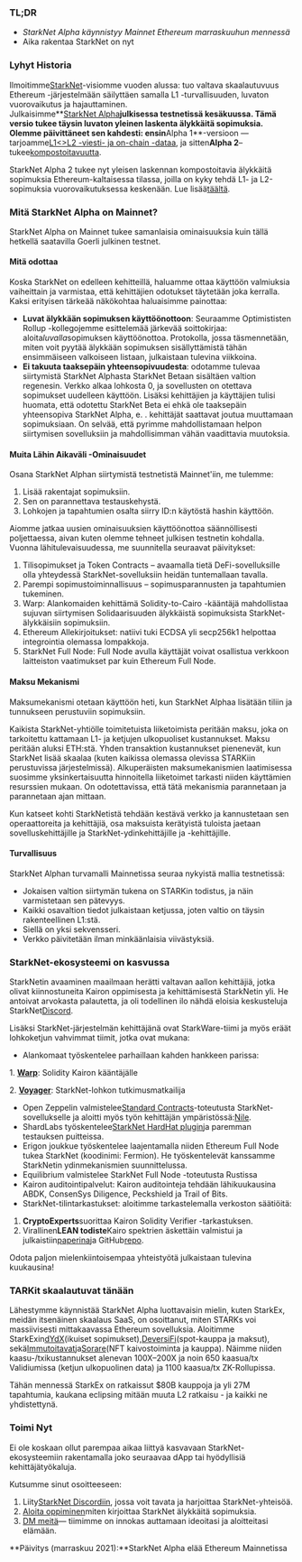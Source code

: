 ### TL;DR

* *StarkNet Alpha käynnistyy Mainnet Ethereum marraskuuhun mennessä*
* Aika rakentaa StarkNet on nyt

### Lyhyt Historia

Ilmoitimme[StarkNet](https://starkware.co/product/starknet/)-visiomme vuoden alussa: tuo valtava skaalautuvuus Ethereum -järjestelmään säilyttäen samalla L1 -turvallisuuden, luvaton vuorovaikutus ja hajauttaminen.\
Julkaisimme**[StarkNet Alpha](https://medium.com/starkware/starknet-planets-alpha-on-ropsten-e7494929cb95)**julkisessa testnetissä kesäkuussa. Tämä versio tukee täysin luvaton yleinen laskenta älykkäitä sopimuksia. Olemme päivittäneet sen kahdesti: ensin**Alpha 1**-versioon — tarjoamme[L1<>L2 -viesti- ja on-chain -dataa](https://medium.com/starkware/starknet-alpha-1-90c3348cca4f), ja sitten**Alpha 2**– tukee[kompostoitavuutta](https://medium.com/starkware/starknet-alpha-2-4aa116f0ecfc).

StarkNet Alpha 2 tukee nyt yleisen laskennan kompostoitavia älykkäitä sopimuksia Ethereum-kaltaisessa tilassa, joilla on kyky tehdä L1- ja L2-sopimuksia vuorovaikutuksessa keskenään. Lue lisää[täältä](https://www.cairo-lang.org/docs/hello_starknet/index.html).

### Mitä StarkNet Alpha on Mainnet?

StarkNet Alpha on Mainnet tukee samanlaisia ominaisuuksia kuin tällä hetkellä saatavilla Goerli julkinen testnet.

#### **Mitä odottaa**

Koska StarkNet on edelleen kehitteillä, haluamme ottaa käyttöön valmiuksia vaiheittain ja varmistaa, että kehittäjien odotukset täytetään joka kerralla. Kaksi erityisen tärkeää näkökohtaa haluaisimme painottaa:

* **Luvat älykkään sopimuksen käyttöönottoon**: Seuraamme Optimististen Rollup -kollegojemme esittelemää järkevää soittokirjaa: aloita*luvalla*sopimuksen käyttöönottoa. Protokolla, jossa täsmennetään, miten voit pyytää älykkään sopimuksen sisällyttämistä tähän ensimmäiseen valkoiseen listaan, julkaistaan tulevina viikkoina.
* **Ei takuuta taaksepäin yhteensopivuudesta**: odotamme tulevaa siirtymistä StarkNet Alphasta StarkNet Betaan sisältäen valtion regenesin. Verkko alkaa lohkosta 0, ja sovellusten on otettava sopimukset uudelleen käyttöön. Lisäksi kehittäjien ja käyttäjien tulisi huomata, että odotettu StarkNet Beta ei ehkä ole taaksepäin yhteensopiva StarkNet Alpha, e. . kehittäjät saattavat joutua muuttamaan sopimuksiaan. On selvää, että pyrimme mahdollistamaan helpon siirtymisen sovelluksiin ja mahdollisimman vähän vaadittavia muutoksia.

#### Muita Lähin Aikaväli -Ominaisuudet

Osana StarkNet Alphan siirtymistä testnetistä Mainnet'iin, me tulemme:

1. Lisää rakentajat sopimuksiin.
2. Sen on parannettava testauskehystä.
3. Lohkojen ja tapahtumien osalta siirry ID:n käytöstä hashin käyttöön.

Aiomme jatkaa uusien ominaisuuksien käyttöönottoa säännöllisesti poljettaessa, aivan kuten olemme tehneet julkisen testnetin kohdalla. Vuonna lähitulevaisuudessa, me suunnitella seuraavat päivitykset:

1. Tilisopimukset ja Token Contracts – avaamalla tietä DeFi-sovelluksille olla yhteydessä StarkNet-sovelluksiin heidän tuntemallaan tavalla.
2. Parempi sopimustoiminnallisuus – sopimusparannusten ja tapahtumien tukeminen.
3. Warp: Alankomaiden kehittämä Solidity-to-Cairo -kääntäjä mahdollistaa sujuvan siirtymisen Solidaarisuuden älykkäistä sopimuksista StarkNet-älykkäisiin sopimuksiin.
4. Ethereum Allekirjoitukset: natiivi tuki ECDSA yli secp256k1 helpottaa integrointia olemassa lompakkoja.
5. StarkNet Full Node: Full Node avulla käyttäjät voivat osallistua verkkoon laitteiston vaatimukset par kuin Ethereum Full Node.

#### Maksu Mekanismi

Maksumekanismi otetaan käyttöön heti, kun StarkNet Alphaa lisätään tiliin ja tunnukseen perustuviin sopimuksiin.

Kaikista StarkNet-yhtiölle toimitetuista liiketoimista peritään maksu, joka on tarkoitettu kattamaan L1- ja ketjujen ulkopuoliset kustannukset. Maksu peritään aluksi ETH:stä. Yhden transaktion kustannukset pienenevät, kun StarkNet lisää skaalaa (kuten kaikissa olemassa olevissa STARKiin perustuvissa järjestelmissä). Alkuperäisten maksumekanismien laatimisessa suosimme yksinkertaisuutta hinnoitella liiketoimet tarkasti niiden käyttämien resurssien mukaan. On odotettavissa, että tätä mekanismia parannetaan ja parannetaan ajan mittaan.

Kun katseet kohti StarkNetistä tehdään kestävä verkko ja kannustetaan sen operaattoreita ja kehittäjiä, osa maksuista kerätyistä tuloista jaetaan sovelluskehittäjille ja StarkNet-ydinkehittäjille ja -kehittäjille.

#### Turvallisuus

StarkNet Alphan turvamalli Mainnetissa seuraa nykyistä mallia testnetissä:

* Jokaisen valtion siirtymän tukena on STARKin todistus, ja näin varmistetaan sen pätevyys.
* Kaikki osavaltion tiedot julkaistaan ketjussa, joten valtio on täysin rakenteellinen L1:stä.
* Siellä on yksi sekvensseri.
* Verkko päivitetään ilman minkäänlaisia viivästyksiä.

### StarkNet-ekosysteemi on kasvussa

StarkNetin avaaminen maailmaan herätti valtavan aallon kehittäjiä, jotka olivat kiinnostuneita Kairon oppimisesta ja kehittämisestä StarkNetin yli. He antoivat arvokasta palautetta, ja oli todellinen ilo nähdä eloisia keskusteluja StarkNet[Discord](https://discord.gg/uJ9HZTUk2Y).

Lisäksi StarkNet-järjestelmän kehittäjänä ovat StarkWare-tiimi ja myös eräät lohkoketjun vahvimmat tiimit, jotka ovat mukana:

* Alankomaat työskentelee parhaillaan kahden hankkeen parissa:

1. **[Warp](https://github.com/NethermindEth/warp)**: Solidity Kairon kääntäjälle

2. **[Voyager](https://voyager.online/)**: StarkNet-lohkon tutkimusmatkailija

* Open Zeppelin valmistelee[Standard Contracts](https://github.com/OpenZeppelin/cairo-contracts/tree/main/contracts)-toteutusta StarkNet-sovellukselle ja aloitti myös työn kehittäjän ympäristössä:[Nile](https://github.com/martriay/nile).
* ShardLabs työskentelee[StarkNet HardHat plugin](https://github.com/Shard-Labs/starknet-hardhat-plugin)ja paremman testauksen puitteissa.
* Erigon joukkue työskentelee laajentamalla niiden Ethereum Full Node tukea StarkNet (koodinimi: Fermion). He työskentelevät kanssamme StarkNetin ydinmekanismien suunnittelussa.
* Equilibrium valmistelee StarkNet Full Node -toteutusta Rustissa
* Kairon auditointipalvelut: Kairon auditointeja tehdään lähikuukausina ABDK, ConsenSys Diligence, Peckshield ja Trail of Bits.
* StarkNet-tilintarkastukset: aloitimme tarkastelemalla verkoston säätiöitä:

1. **CryptoExperts**suorittaa Kairon Solidity Verifier -tarkastuksen.
2. Virallinen**LEAN todiste**Kairo spektrien äskettäin valmistui ja julkaistiin[paperina](https://arxiv.org/abs/2109.14534)ja GitHub[repo](https://github.com/starkware-libs/formal-proofs).

Odota paljon mielenkiintoisempaa yhteistyötä julkaistaan tulevina kuukausina!

### TARKit skaalautuvat tänään

Lähestymme käynnistää StarkNet Alpha luottavaisin mielin, kuten StarkEx, meidän itsenäinen skaalaus SaaS, on osoittanut, miten STARKs voi massiivisesti mittakaavassa Ethereum sovelluksia. Aloitimme StarkExin[dYdX](https://dydx.exchange/)(ikuiset sopimukset),[DeversiFi](https://www.deversifi.com/)(spot-kauppa ja maksut), sekä[Immutoitavat](https://www.immutable.com/)ja[Sorare](https://sorare.com/)(NFT kaivostoiminta ja kauppa). Näimme niiden kaasu-/txikustannukset alenevan 100X–200X ja noin 650 kaasua/tx Validiumissa (ketjun ulkopuolinen data) ja 1100 kaasua/tx ZK-Rollupissa.

Tähän mennessä StarkEx on ratkaissut $80B kauppoja ja yli 27M tapahtumia, kaukana eclipsing mitään muuta L2 ratkaisu - ja kaikki ne yhdistettynä.

### Toimi Nyt

Ei ole koskaan ollut parempaa aikaa liittyä kasvavaan StarkNet-ekosysteemiin rakentamalla joko seuraavaa dApp tai hyödyllisiä kehittäjätyökaluja.

Kutsumme sinut osoitteeseen:

1. Liity[StarkNet Discordiin](https://discord.gg/uJ9HZTUk2Y), jossa voit tavata ja harjoittaa StarkNet-yhteisöä.
2. [Aloita oppiminen](https://www.cairo-lang.org/docs/hello_starknet/index.html)miten kirjoittaa StarkNet älykkäitä sopimuksia.
3. [DM meitä](https://twitter.com/StarkWareLtd)— tiimimme on innokas auttamaan ideoitasi ja aloitteitasi elämään.

**Päivitys (marraskuu 2021):**StarkNet Alpha elää Ethereum Mainnetissa